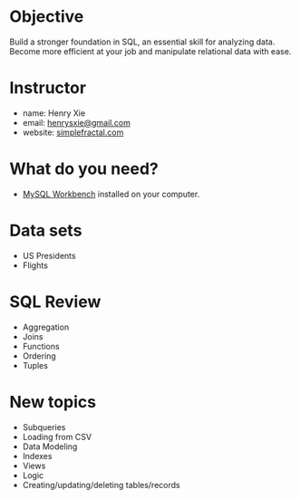 # Objective
Build a stronger foundation in SQL, an essential skill for analyzing data. Become more efficient at your job and manipulate relational data with ease.

# Instructor
- name: Henry Xie
- email: henrysxie@gmail.com
- website: [simplefractal.com](http://simplefractal.com)

# What do you need?
- [MySQL Workbench](https://dev.mysql.com/downloads/workbench/) installed on your computer.

# Data sets
- US Presidents
- Flights

# SQL Review
- Aggregation
- Joins
- Functions
- Ordering
- Tuples

# New topics
- Subqueries
- Loading from CSV
- Data Modeling
- Indexes
- Views
- Logic
- Creating/updating/deleting tables/records
